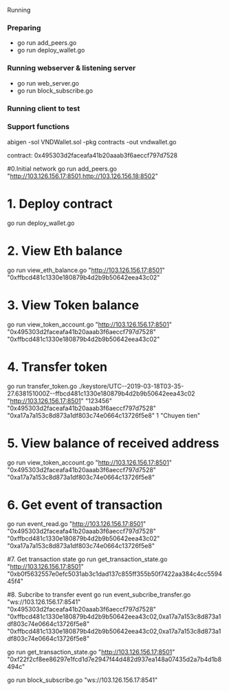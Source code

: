 Running

### Preparing

+ go run add_peers.go
+ go run deploy_wallet.go
### Running webserver & listening server

+ go run web_server.go
+ go run block_subscribe.go
### Running client to test







###   Support functions

abigen -sol VNDWallet.sol -pkg contracts -out vndwallet.go


contract: 0x495303d2faceafa41b20aaab3f6aeccf797d7528

#0.Initial network
go run add_peers.go "http://103.126.156.17:8501,http://103.126.156.18:8502"

# 1. Deploy contract
go run deploy_wallet.go

# 2. View Eth balance
go run view_eth_balance.go  "http://103.126.156.17:8501"  "0xffbcd481c1330e180879b4d2b9b50642eea43c02"

# 3. View Token balance
go run view_token_account.go  "http://103.126.156.17:8501"   "0x495303d2faceafa41b20aaab3f6aeccf797d7528" "0xffbcd481c1330e180879b4d2b9b50642eea43c02"

# 4. Transfer token
go run transfer_token.go ./keystore/UTC--2019-03-18T03-35-27.638151000Z--ffbcd481c1330e180879b4d2b9b50642eea43c02  "http://103.126.156.17:8501" "123456" "0x495303d2faceafa41b20aaab3f6aeccf797d7528" "0xa17a7a153c8d873a1df803c74e0664c13726f5e8" 1 "Chuyen tien"

# 5. View balance of received address
go run view_token_account.go  "http://103.126.156.17:8501"   "0x495303d2faceafa41b20aaab3f6aeccf797d7528" "0xa17a7a153c8d873a1df803c74e0664c13726f5e8"

# 6. Get event of transaction
go run event_read.go  "http://103.126.156.17:8501"  "0x495303d2faceafa41b20aaab3f6aeccf797d7528"  "0xffbcd481c1330e180879b4d2b9b50642eea43c02" "0xa17a7a153c8d873a1df803c74e0664c13726f5e8"

#7. Get transaction state
go run get_transaction_state.go  "http://103.126.156.17:8501"  "0xb0f5632557e0efc5031ab3c1dad137c855ff355b50f7422aa384c4cc559445f4"

#8. Subcribe to transfer event
go run event_subcribe_transfer.go  "ws://103.126.156.17:8541"  "0x495303d2faceafa41b20aaab3f6aeccf797d7528" "0xffbcd481c1330e180879b4d2b9b50642eea43c02,0xa17a7a153c8d873a1df803c74e0664c13726f5e8" "0xffbcd481c1330e180879b4d2b9b50642eea43c02,0xa17a7a153c8d873a1df803c74e0664c13726f5e8"


go run get_transaction_state.go  "http://103.126.156.17:8501"  "0xf22f2cf8ee86297e1fcd1d7e2947f44d482d937ea148a07435d2a7b4d1b8494c"

go run block_subscribe.go  "ws://103.126.156.17:8541"  

